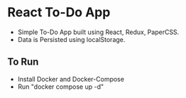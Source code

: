 # React To-Do App

- Simple To-Do App built using React, Redux, PaperCSS.
- Data is Persisted using localStorage.

## To Run

- Install Docker and Docker-Compose
- Run "docker compose up -d"
